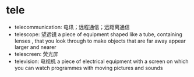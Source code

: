 # tele

- telecommunication: 电讯；远程通信；远距离通信
- telescope: 望远镜 a piece of equipment shaped like a tube, containing lenses , that you look through to make objects that are far away appear larger and nearer
- telescreen: 荧光屏
- television: 电视机 a piece of electrical equipment with a screen on which you can watch programmes with moving pictures and sounds
